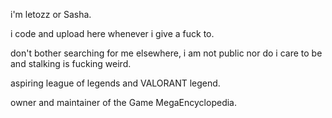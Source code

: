 i'm letozz or Sasha.

i code and upload here whenever i give a fuck to.

don't bother searching for me elsewhere, i am not public nor do i care to be and stalking is fucking weird.

aspiring league of legends and VALORANT legend. 

owner and maintainer of the Game MegaEncyclopedia.
